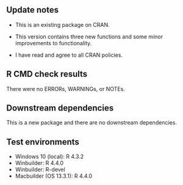 ## Update notes
* This is an existing package on CRAN.  
* This version contains three new functions and some minor improvements to functionality.

* I have read and agree to all CRAN policies.

## R CMD check results
There were no ERRORs, WARNINGs, or NOTEs.

## Downstream dependencies
This is a new package and there are no downstream dependencies.

## Test environments
* Windows 10 (local): R 4.3.2
* Winbuilder: R 4.4.0
* Winbuilder: R-devel
* Macbuilder (OS 13.3.1): R 4.4.0
